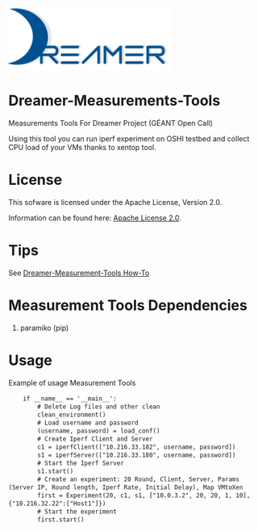 ![Alt text](repo_data/dreamer-logo.png "Optional title")

Dreamer-Measurements-Tools
==========================

Measurements Tools For Dreamer Project (GÉANT Open Call)

Using this tool you can run iperf experiment on OSHI testbed and collect CPU load
of your VMs thanks to xentop tool.

License
=======

This sofware is licensed under the Apache License, Version 2.0.

Information can be found here:
 [Apache License 2.0](http://www.apache.org/licenses/LICENSE-2.0).

Tips
==============

See [Dreamer-Measurement-Tools How-To](http://netgroup.uniroma2.it/twiki/bin/view/Oshi/OshiExperimentsHowto#MeasurementTools)

Measurement Tools Dependencies
=============================

1) paramiko (pip)

Usage
=====

Example of usage Measurement Tools

		if __name__ == '__main__':
			# Delete Log files and other clean
			clean_environment()
			# Load username and password
			(username, password) = load_conf()
			# Create Iperf Client and Server
			c1 = iperfClient(["10.216.33.182", username, password])
			s1 = iperfServer(["10.216.33.180", username, password])	
			# Start the Iperf Server
			s1.start()
			# Create an experiment: 20 Round, Client, Server, Params (Server IP, Round length, Iperf Rate, Initial Delay), Map VMtoXen
			first = Experiment(20, c1, s1, ["10.0.3.2", 20, 20, 1, 10],{"10.216.32.22":["Host1"]})
			# Start the experiment
			first.start()
